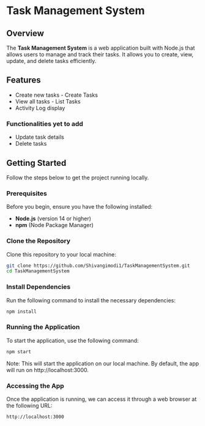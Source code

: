 # Task Management System

## Overview

The **Task Management System** is a web application built with Node.js that allows users to manage and track their tasks. It allows you to create, view, update, and delete tasks efficiently.

## Features

- Create new tasks - Create Tasks
- View all tasks - List Tasks
- Activity Log display

### Functionalities yet to add
- Update task details
- Delete tasks

## Getting Started

Follow the steps below to get the project running locally.

### Prerequisites

Before you begin, ensure you have the following installed:

- **Node.js** (version 14 or higher)
- **npm** (Node Package Manager)

### Clone the Repository

Clone this repository to your local machine:

```bash
git clone https://github.com/Shivangimodi1/TaskManagementSystem.git
cd TaskManagementSystem
```

### Install Dependencies
Run the following command to install the necessary dependencies:

```bash
npm install
```
### Running the Application
To start the application, use the following command:
```bash
npm start
```
Note: This will start the application on our local machine. By default, the app will run on http://localhost:3000.

### Accessing the App
Once the application is running, we can access it through a web browser at the following URL:

```bash
http://localhost:3000
```
